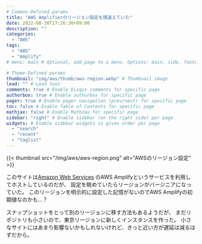 ```yaml
---
# Common-Defined params
title: "AWS Amplifierのリージョン設定を間違えていた"
date: 2022-08-30T17:26:30+09:00
description: ""
categories:
  - "AWS"
tags:
  - "AWS"
  - "Amplify"
# menu: main # Optional, add page to a menu. Options: main, side, footer

# Theme-Defined params
thumbnail: "img/aws/thumb/aws-region.webp" # Thumbnail image
lead: "" # Lead text
comments: true # Enable Disqus comments for specific page
authorbox: true # Enable authorbox for specific page
pager: true # Enable pager navigation (prev/next) for specific page
toc: false # Enable Table of Contents for specific page
mathjax: false # Enable MathJax for specific page
sidebar: "right" # Enable sidebar (on the right side) per page
widgets: # Enable sidebar widgets in given order per page
  - "search"
  - "recent"
  - "taglist"
---
```


{{< thumbnail src="/img/aws/aws-region.png" alt="AWSのリージョン設定" >}}

このサイトは[Amazon Web Services](https://aws.amazon.com "Amazon Web Servicesホーム")
のAWS Amplifyというサービスを利用してホストしているのだが、
設定を眺めていたらリージョンがバージニアになっていた。
このリージョンを明示的に設定した記憶がないのでAWS Amplifyの初期値なのかも…？

スナップショットをとって別のリージョンに移す方法もあるようだが、
まだリポジトリも小さいので、東京リージョンに新しくインスタンスを作った。
小さなサイトにはあまり影響ないかもしれないけれど、きっと近い方が遅延は減るはずだから。